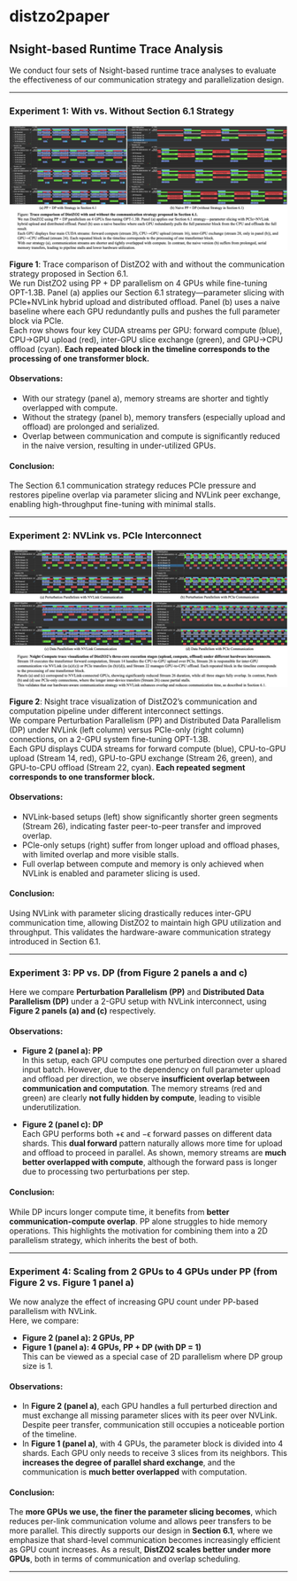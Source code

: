 # distzo2paper

## Nsight-based Runtime Trace Analysis

We conduct four sets of Nsight-based runtime trace analyses to evaluate the effectiveness of our communication strategy and parallelization design.

---

### Experiment 1: With vs. Without Section 6.1 Strategy

![PP+DP With and Without Communication Strategy](figs/comm.png)

**Figure 1**: Trace comparison of DistZO2 with and without the communication strategy proposed in Section 6.1.  
We run DistZO2 using PP + DP parallelism on 4 GPUs while fine-tuning OPT-1.3B. Panel (a) applies our Section 6.1 strategy—parameter slicing with PCIe+NVLink hybrid upload and distributed offload. Panel (b) uses a naive baseline where each GPU redundantly pulls and pushes the full parameter block via PCIe.  
Each row shows four key CUDA streams per GPU: forward compute (blue), CPU→GPU upload (red), inter-GPU slice exchange (green), and GPU→CPU offload (cyan). **Each repeated block in the timeline corresponds to the processing of one transformer block.**

#### Observations:
- With our strategy (panel a), memory streams are shorter and tightly overlapped with compute.
- Without the strategy (panel b), memory transfers (especially upload and offload) are prolonged and serialized.
- Overlap between communication and compute is significantly reduced in the naive version, resulting in under-utilized GPUs.

#### Conclusion:
The Section 6.1 communication strategy reduces PCIe pressure and restores pipeline overlap via parameter slicing and NVLink peer exchange, enabling high-throughput fine-tuning with minimal stalls.

---

### Experiment 2: NVLink vs. PCIe Interconnect

![PP vs DP with and without NVLink](figs/nccl.png)

**Figure 2**: Nsight trace visualization of DistZO2’s communication and computation pipeline under different interconnect settings.  
We compare Perturbation Parallelism (PP) and Distributed Data Parallelism (DP) under NVLink (left column) versus PCIe-only (right column) connections, on a 2-GPU system fine-tuning OPT-1.3B.  
Each GPU displays CUDA streams for forward compute (blue), CPU-to-GPU upload (Stream 14, red), GPU-to-GPU exchange (Stream 26, green), and GPU-to-CPU offload (Stream 22, cyan). **Each repeated segment corresponds to one transformer block.**

#### Observations:
- NVLink-based setups (left) show significantly shorter green segments (Stream 26), indicating faster peer-to-peer transfer and improved overlap.
- PCIe-only setups (right) suffer from longer upload and offload phases, with limited overlap and more visible stalls.
- Full overlap between compute and memory is only achieved when NVLink is enabled and parameter slicing is used.

#### Conclusion:
Using NVLink with parameter slicing drastically reduces inter-GPU communication time, allowing DistZO2 to maintain high GPU utilization and throughput. This validates the hardware-aware communication strategy introduced in Section 6.1.

---

### Experiment 3: PP vs. DP (from Figure 2 panels a and c)

Here we compare **Perturbation Parallelism (PP)** and **Distributed Data Parallelism (DP)** under a 2-GPU setup with NVLink interconnect, using **Figure 2 panels (a) and (c)** respectively.

#### Observations:
- **Figure 2 (panel a): PP**  
  In this setup, each GPU computes one perturbed direction over a shared input batch. However, due to the dependency on full parameter upload and offload per direction, we observe **insufficient overlap between communication and computation**. The memory streams (red and green) are clearly **not fully hidden by compute**, leading to visible underutilization.
  
- **Figure 2 (panel c): DP**  
  Each GPU performs both +ϵ and −ϵ forward passes on different data shards. This **dual forward** pattern naturally allows more time for upload and offload to proceed in parallel. As shown, memory streams are **much better overlapped with compute**, although the forward pass is longer due to processing two perturbations per step.

#### Conclusion:
While DP incurs longer compute time, it benefits from **better communication-compute overlap**. PP alone struggles to hide memory operations. This highlights the motivation for combining them into a 2D parallelism strategy, which inherits the best of both.

---

### Experiment 4: Scaling from 2 GPUs to 4 GPUs under PP (from Figure 2 vs. Figure 1 panel a)

We now analyze the effect of increasing GPU count under PP-based parallelism with NVLink.  
Here, we compare:
- **Figure 2 (panel a): 2 GPUs, PP**
- **Figure 1 (panel a): 4 GPUs, PP + DP (with DP = 1)**  
  This can be viewed as a special case of 2D parallelism where DP group size is 1.

#### Observations:
- In **Figure 2 (panel a)**, each GPU handles a full perturbed direction and must exchange all missing parameter slices with its peer over NVLink. Despite peer transfer, communication still occupies a noticeable portion of the timeline.
- In **Figure 1 (panel a)**, with 4 GPUs, the parameter block is divided into 4 shards. Each GPU only needs to receive 3 slices from its neighbors. This **increases the degree of parallel shard exchange**, and the communication is **much better overlapped** with computation.

#### Conclusion:
The **more GPUs we use, the finer the parameter slicing becomes**, which reduces per-link communication volume and allows peer transfers to be more parallel. This directly supports our design in **Section 6.1**, where we emphasize that shard-level communication becomes increasingly efficient as GPU count increases. As a result, **DistZO2 scales better under more GPUs**, both in terms of communication and overlap scheduling.

---
